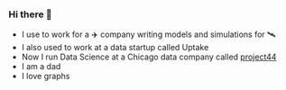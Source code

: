 ### Hi there 👋

- I use to work for a ✈️ company writing models and simulations for 🛰
- I also used to work at a data startup called Uptake
- Now I run Data Science at a Chicago data company called [project44](https://www.project44.com/)
- I am a dad
- I love graphs
